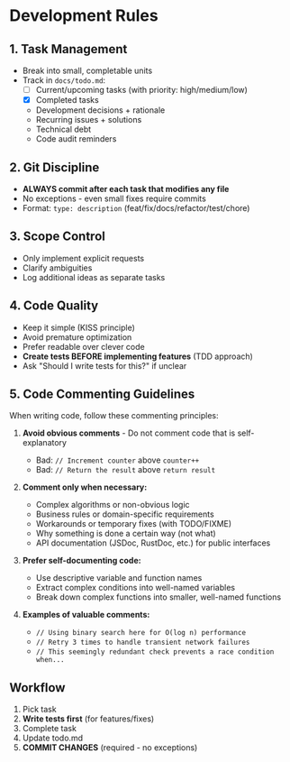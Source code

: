 # Development Rules

## 1. Task Management

- Break into small, completable units
- Track in `docs/todo.md`:
  - [ ] Current/upcoming tasks (with priority: high/medium/low)
  - [x] Completed tasks
  - Development decisions + rationale
  - Recurring issues + solutions
  - Technical debt
  - Code audit reminders

## 2. Git Discipline

- **ALWAYS commit after each task that modifies any file**
- No exceptions - even small fixes require commits
- Format: `type: description` (feat/fix/docs/refactor/test/chore)

## 3. Scope Control

- Only implement explicit requests
- Clarify ambiguities
- Log additional ideas as separate tasks

## 4. Code Quality

- Keep it simple (KISS principle)
- Avoid premature optimization
- Prefer readable over clever code
- **Create tests BEFORE implementing features** (TDD approach)
- Ask "Should I write tests for this?" if unclear

## 5. Code Commenting Guidelines

When writing code, follow these commenting principles:

1. **Avoid obvious comments** - Do not comment code that is self-explanatory
   - Bad: `// Increment counter` above `counter++`
   - Bad: `// Return the result` above `return result`

2. **Comment only when necessary:**
   - Complex algorithms or non-obvious logic
   - Business rules or domain-specific requirements
   - Workarounds or temporary fixes (with TODO/FIXME)
   - Why something is done a certain way (not what)
   - API documentation (JSDoc, RustDoc, etc.) for public interfaces

3. **Prefer self-documenting code:**
   - Use descriptive variable and function names
   - Extract complex conditions into well-named variables
   - Break down complex functions into smaller, well-named functions

4. **Examples of valuable comments:**
   - `// Using binary search here for O(log n) performance`
   - `// Retry 3 times to handle transient network failures`
   - `// This seemingly redundant check prevents a race condition when...`

## Workflow

1. Pick task
2. **Write tests first** (for features/fixes)
3. Complete task
4. Update todo.md
5. **COMMIT CHANGES** (required - no exceptions)
